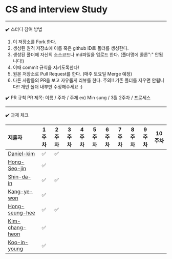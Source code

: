 # CS and interview Study

---
✔️ 스터디 참여 방법

1. 이 저장소를 Fork 한다.
2. 생성된 원격 저장소에 이름 혹은 github ID로 폴더를 생성한다.
3. 생성된 폴더에 자신의 소스코드나 md파일을 업로드 한다. (폴더명에 콜론":" 안됩니다!)
4. 이때 commit 규칙을 지키도록한다!
5. 원본 저장소로 Pull Request를 한다. (매주 토요일 Merge 예정)
6. 다른 사람들의 PR을 보고 자유롭게 리뷰를 한다.
주의!! 기존 폴더를 지우면 안됩니다!! 개인 폴더 내부만 수정해주세요 :)

✔️ PR 규칙
PR 제목: 이름 / 주차 / 주제
ex) Min sung / 3월 2주차 / 프로세스 

---


✔️ 과제 체크

| 제출자  | 1주차 | 2주차 | 3주차 | 4주차 | 5주차 | 6주차 | 7주차 | 8주차 | 9주차 | 10주차 |
| :--- | :---: | :---: | :---: | :---: | :---: | :---: | :---: | :---: | :---: | :---: |
| [Daniel-kim](https://github.com/Daniel-kim-junior) | ✅  | ✅ |  |  |  |  |  |  |  |  | 
| [Hong-Seo-jin](https://github.com/num1dev) | ✅  |   |  |  |  |  |  |  |  |  | 
| [Shin-da-in](https://github.com/FunnyDain) | ✅ | ✅ |  |  |  |  |  |  |  |  | 
| [Kang-ye-won](https://github.com/yewonkang00) | ✅  |  |  |  |  |  |  |  |  |  | 
| [Hong-seung-hee](https://github.com/mowgood) | ✅  | ✅ |  |  |  |  |  |  |  |  |
| [Kim-chang-heon](https://github.com/changheonkim) | ✅ |  |  |  |  |  |  |  |  |  |
| [Koo-in-young](https://github.com/9noeyni9) | ✅ |  |  |  |  |  |  |  |  |  |




